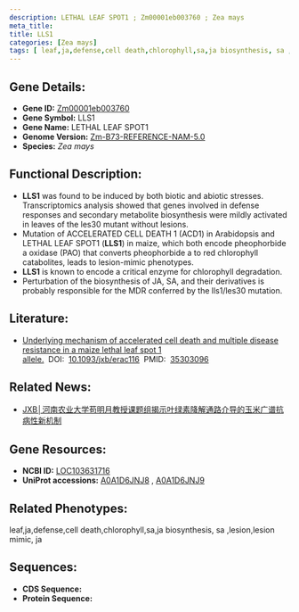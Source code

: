 ```yaml
---
description: LETHAL LEAF SPOT1 ; Zm00001eb003760 ; Zea mays
meta_title:
title: LLS1
categories: [Zea mays]
tags: [ leaf,ja,defense,cell death,chlorophyll,sa,ja biosynthesis, sa ,lesion,lesion mimic, ja  ]
---
```


## Gene Details:
- **Gene ID:**	[Zm00001eb003760]()
- **Gene Symbol:** LLS1
- **Gene Name:** LETHAL LEAF SPOT1
- **Genome Version:** [Zm-B73-REFERENCE-NAM-5.0]()
- **Species:** *Zea mays*

## Functional Description:
   - **LLS1** was found to be induced by both biotic and abiotic stresses. Transcriptomics analysis showed that genes involved in defense responses and secondary metabolite biosynthesis were mildly activated in leaves of the les30 mutant without lesions.
   - Mutation of ACCELERATED CELL DEATH 1 (ACD1) in Arabidopsis and LETHAL LEAF SPOT1 (**LLS1**) in maize, which both encode pheophorbide a oxidase (PAO) that converts pheophorbide a to red chlorophyll catabolites, leads to lesion-mimic phenotypes.
   - **LLS1** is known to encode a critical enzyme for chlorophyll degradation.
   - Perturbation of the biosynthesis of JA, SA, and their derivatives is probably responsible for the MDR conferred by the lls1/les30 mutation.

## Literature:
   - [Underlying mechanism of accelerated cell death and multiple disease resistance in a maize lethal leaf spot 1 allele.]( https://academic.oup.com/jxb/article/73/12/3991/6550641?login=true)&nbsp;&nbsp;DOI:&nbsp;&nbsp;[10.1093/jxb/erac116](https://academic.oup.com/jxb/article/73/12/3991/6550641?login=true)&nbsp;&nbsp;PMID:&nbsp;&nbsp;[35303096](https://pubmed.ncbi.nlm.nih.gov/35303096/)

## Related News:
   - [JXB│河南农业大学苟明月教授课题组揭示叶绿素降解通路介导的玉米广谱抗病性新机制](https://mp.weixin.qq.com/s?__biz=Mzg3MDEwNDEyMg==&mid=2247527008&idx=3&sn=fd1587319619be517e11df560dd883c2&chksm=ce90c735f9e74e238ee0e1de7489404763585b16d73aabbe14f7a58ae3e58cfe1ec1e9e5c045&scene=27#wechat_redirect)

## Gene Resources:
- **NCBI ID:** [LOC103631716](https://www.ncbi.nlm.nih.gov/gene/?term=LOC103631716)
- **UniProt accessions:** [A0A1D6JNJ8](https://www.uniprot.org/uniprotkb/A0A1D6JNJ8/entry)&nbsp;,&nbsp;[A0A1D6JNJ9](https://www.uniprot.org/uniprotkb/A0A1D6JNJ9/entry)

## Related Phenotypes:
leaf,ja,defense,cell death,chlorophyll,sa,ja biosynthesis, sa ,lesion,lesion mimic, ja 

## Sequences:
- **CDS Sequence:**
- **Protein Sequence:**
